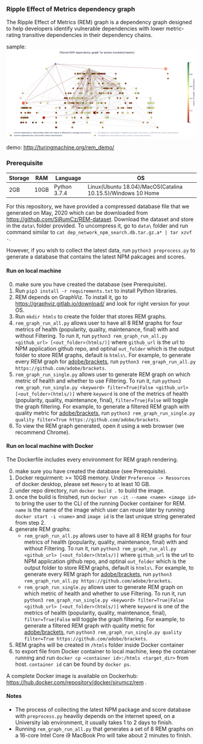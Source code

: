 ### Ripple Effect of Metrics dependency graph

The Ripple Effect of Metrics (REM) graph is a dependency graph designed to help developers identify vulnerable dependencies with lower metric-rating transitive dependencies in their dependency chains.

sample:
![sample_rem](imgs/app_example_brackets_maintenance.png)

demo: http://turingmachine.org/rem_demo/

### Prerequisite

| Storage | RAM  | Language     | OS                                                          |
|---------|------|--------------|-------------------------------------------------------------|
| 2GB     | 10GB | Python 3.7.4 | Linux(Ubuntu 18.04)/MacOS(Catalina 10.15.5)/Windows 10 Home |

For this repository, we have provided a compressed database file that we generated on May, 2020 which can be downloaded from https://github.com/SiRumCz/REM-dataset. Download the dataset and store in the `data\` folder provided. To uncompress it, go to `data\` folder and run command similar to `cat dep_network_npm_search.db.tar.gz.a* | tar xzvf -`. 

However, if you wish to collect the latest data, run `python3 preprocess.py` to generate a database that contains the latest NPM pakcages and scores.

#### Run on local machine

0. make sure you have created the database (see Prerequisite).
1. Run `pip3 install -r requirements.txt` to install Python libraries.
2. REM depends on GraphViz. To install it, go to https://graphviz.gitlab.io/download/ and look for right version for your OS.
3. Run `mkdir htmls` to create the folder that stores REM graphs.
4. `rem_graph_run_all.py` allows user to have all 8 REM graphs for four metrics of health (popularity, quality, maintenance, final) with and without Filtering. To run it, run `python3 rem_graph_run_all.py <github_url> [<out_folder>(htmls/)]` where `github_url` is the url to NPM application github repo, and optinal `out_folder` which is the output folder to store REM graphs, default is `htmls\`. For example, to generate every REM graph for [adobe/brackets](https://github.com/adobe/brackets), run `python3 rem_graph_run_all.py https://github.com/adobe/brackets`.
5. `rem_graph_run_single.py` allows user to generate REM graph on which metric of health and whether to use Filtering. To run it, run `python3 rem_graph_run_single.py <keyword> filter=True|False <github_url> [<out_folder>(htmls/)]` where `keyword` is one of the metrics of health (popularity, quality, maintenance, final), `filter=True|False` will toggle the graph filtering. For example, to generate a filtered REM graph with quality metric for [adobe/brackets](https://github.com/adobe/brackets), run `python3 rem_graph_run_single.py quality filter=True https://github.com/adobe/brackets`.
6. To view the REM graph generated, open it using a web browser (we recommend Chrome).

#### Run on local machine with Docker

The Dockerfile includes every environment for REM graph rendering.

0. make sure you have created the database (see Prerequisite).
1. Docker requirment: >= 10GB memory. Under `Preference -> Resources` of docker desktop, please set `Memory` to at least 10 GB.
2. under repo directory, run `docker build .` to build the image.
3. once the build is finished, run `docker run -it --name <name> <image id>` to bring the user to the CLI of the running Docker container for REM. `name` is the name of the image which user can reuse later by running `docker start -i <name>` and `image id` is the last unique string generated from step 2.
4. generate REM graphs:
    - `rem_graph_run_all.py` allows user to have all 8 REM graphs for four metrics of health (popularity, quality, maintenance, final) with and without Filtering. To run it, run `python3 rem_graph_run_all.py <github_url> [<out_folder>(htmls/)]` where `github_url` is the url to NPM application github repo, and optinal `out_folder` which is the output folder to store REM graphs, default is `htmls\`. For example, to generate every REM graph for [adobe/brackets](https://github.com/adobe/brackets), run `python3 rem_graph_run_all.py https://github.com/adobe/brackets`.
    - `rem_graph_run_single.py` allows user to generate REM graph on which metric of health and whether to use Filtering. To run it, run `python3 rem_graph_run_single.py <keyword> filter=True|False <github_url> [<out_folder>(htmls/)]` where `keyword` is one of the metrics of health (popularity, quality, maintenance, final), `filter=True|False` will toggle the graph filtering. For example, to generate a filtered REM graph with quality metric for [adobe/brackets](https://github.com/adobe/brackets), run `python3 rem_graph_run_single.py quality filter=True https://github.com/adobe/brackets`.
5. REM graphs will be created in `/htmls` folder inside Docker container
6. to export file from Docker container to local machine, keep the container running and run `docker cp <container id>:/htmls <target_dir>` from host. `container id` can be found by `docker ps`.

A complete Docker image is available on Dockerhub: https://hub.docker.com/repository/docker/sirumcz/rem .

#### Notes

 - The process of collecting the latest NPM package and score database with `preprocess.py` heaviliy depends on the internet speed, on a University lab environment, it usually takes 1 to 2 days to finish.
 - Running `rem_graph_run_all.py` that generates a set of 8 REM graphs on a 16-core Intel Core i9 MacBook Pro will take about 2 minutes to finish.
